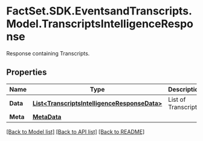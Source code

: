 # FactSet.SDK.EventsandTranscripts.Model.TranscriptsIntelligenceResponse
Response containing Transcripts.

## Properties

Name | Type | Description | Notes
------------ | ------------- | ------------- | -------------
**Data** | [**List&lt;TranscriptsIntelligenceResponseData&gt;**](TranscriptsIntelligenceResponseData.md) | List of Transcripts. | [optional] 
**Meta** | [**MetaData**](MetaData.md) |  | [optional] 

[[Back to Model list]](../README.md#documentation-for-models) [[Back to API list]](../README.md#documentation-for-api-endpoints) [[Back to README]](../README.md)


